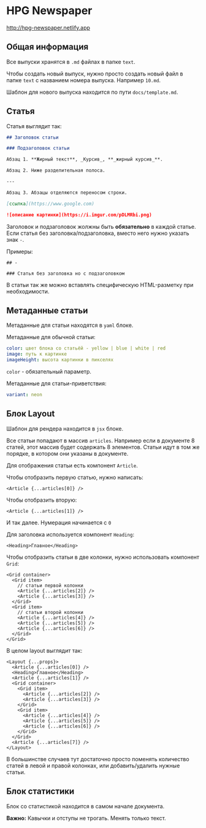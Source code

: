 # HPG Newspaper

http://hpg-newspaper.netlify.app

## Общая информация

Все выпуски хранятся в `.md` файлах в папке `text`.

Чтобы создать новый выпуск, нужно просто создать новый файл в папке `text` с названием номера выпуска. Например `10.md`.

Шаблон для нового выпуска находится по пути `docs/template.md`.

## Статья

Статья выглядит так:

```md
## Заголовок статьи

### Подзаголовок статьи

Абзац 1. **Жирный текст**, _Курсив_, **_жирный курсив_**.

Абзац 2. Ниже разделительная полоса.

---

Абзац 3. Абзацы отделяются переносом строки.

[ссылка](https://www.google.com)

![описание картинки](https://i.imgur.com/pDLMRbi.png)
```

Заголовок и подзаголовок жолжны быть **обязательно** в каждой статье.
Если статья без заголовка/подзаголовка, вместо него нужно указать знак `-`.

Примеры:

```
## -

### Статья без заголовка но с подзаголовком
```

В статьи так же можно вставлять специфическую HTML-разметку при необходимости.

## Метаданные статьи

Метаданные для статьи находятся в `yaml` блоке.

Метаданные для обычной статьи:

```yaml
color: цвет блока со статьёй - yellow | blue | white | red
image: путь к картинке
imageHeight: высота картинки в пикселях
```

`color` - обязательный параметр.

Метаданные для статьи-приветствия:

```yaml
variant: neon
```

## Блок Layout

Шаблон для рендера находится в `jsx` блоке.

Все статьи попадают в массив `articles`.
Например если в документе 8 статей, этот массив будет содержать 8 элементов.
Статьи идут в том же порядке, в котором они указаны в документе.

Для отображения статьи есть компонент `Article`.

Чтобы отобразить первую статью, нужно написать:

```
<Article {...articles[0]} />
```

Чтобы отобразить вторую:

```
<Article {...articles[1]} />
```

И так далее. Нумерация начинается с `0`

Для заголовка используется компонент `Heading`:

```
<Heading>Главное</Heading>
```

Чтобы отобразить статьи в две колонки, нужно использовать компонент `Grid`:

```
<Grid container>
  <Grid item>
    // статьи первой колонки
    <Article {...articles[2]} />
    <Article {...articles[3]} />
  </Grid>
  <Grid item>
    // статьи второй колонки
    <Article {...articles[4]} />
    <Article {...articles[5]} />
    <Article {...articles[6]} />
  </Grid>
</Grid>
```

В целом layout выглядит так:

```
<Layout {...props}>
  <Article {...articles[0]} />
  <Heading>Главное</Heading>
  <Article {...articles[1]} />
  <Grid container>
    <Grid item>
      <Article {...articles[2]} />
      <Article {...articles[3]} />
    </Grid>
    <Grid item>
      <Article {...articles[4]} />
      <Article {...articles[5]} />
      <Article {...articles[6]} />
    </Grid>
  </Grid>
  <Article {...articles[7]} />
</Layout>
```

В большинстве случаев тут достаточно просто поменять количество статей в левой и правой колонках, или добавить/удалить нужные статьи.

## Блок статистики

Блок со статистикой находится в самом начале документа.

**Важно:** Кавычки и отступы не трогать. Менять только текст.
